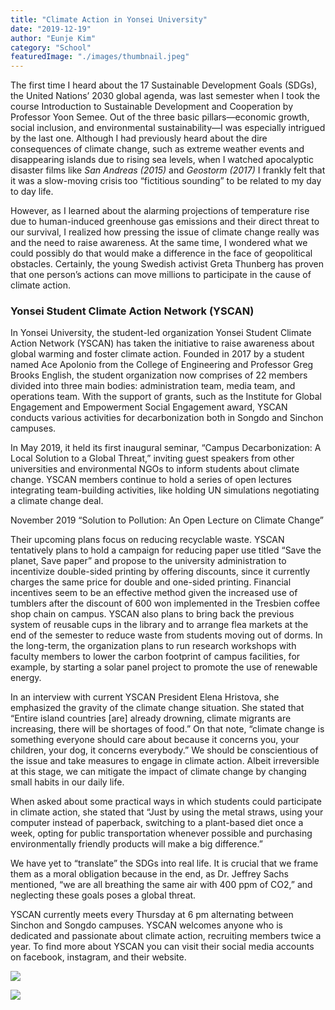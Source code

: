 ```yaml
---
title: "Climate Action in Yonsei University"
date: "2019-12-19"
author: "Eunje Kim"
category: "School"
featuredImage: "./images/thumbnail.jpeg" 
---
```


The first time I heard about the 17 Sustainable Development Goals (SDGs), the United Nations’ 2030 global agenda, was last semester when I took the course Introduction to Sustainable Development and Cooperation by Professor Yoon Semee. Out of the three basic pillars—economic growth, social inclusion, and environmental sustainability—I was especially intrigued by the last one. Although I had previously heard about the dire consequences of climate change, such as extreme weather events and disappearing islands due to rising sea levels, when I watched apocalyptic disaster films like _San Andreas (2015)_ and _Geostorm_ _(2017)_ I frankly felt that it was a slow-moving crisis too “fictitious sounding” to be related to my day to day life. 

However, as I learned about the alarming projections of temperature rise due to human-induced greenhouse gas emissions and their direct threat to our survival, I realized how pressing the issue of climate change really was and the need to raise awareness. At the same time, I wondered what we could possibly do that would make a difference in the face of geopolitical obstacles. Certainly, the young Swedish activist Greta Thunberg has proven that one person’s actions can move millions to participate in the cause of climate action. 

### **Yonsei Student Climate Action Network (YSCAN)**

In Yonsei University, the student-led organization Yonsei Student Climate Action Network (YSCAN) has taken the initiative to raise awareness about global warming and foster climate action. Founded in 2017 by a student named Ace Apolonio from the College of Engineering and Professor Greg Brooks English, the student organization now comprises of 22 members divided into three main bodies: administration team, media team, and operations team. With the support of grants, such as the Institute for Global Engagement and Empowerment Social Engagement award, YSCAN conducts various activities for decarbonization both in Songdo and Sinchon campuses. 

In May 2019, it held its first inaugural seminar, “Campus Decarbonization: A Local Solution to a Global Threat,” inviting guest speakers from other universities and environmental NGOs to inform students about climate change. YSCAN members continue to hold a series of open lectures integrating team-building activities, like holding UN simulations negotiating a climate change deal. 

November 2019 “Solution to Pollution: An Open Lecture on Climate Change”

Their upcoming plans focus on reducing recyclable waste. YSCAN tentatively plans to hold a campaign for reducing paper use titled “Save the planet, Save paper” and propose to the university administration to incentivize double-sided printing by offering discounts, since it currently charges the same price for double and one-sided printing. Financial incentives seem to be an effective method given the increased use of tumblers after the discount of 600 won implemented in the Tresbien coffee shop chain on campus. YSCAN also plans to bring back the previous system of reusable cups in the library and to arrange flea markets at the end of the semester to reduce waste from students moving out of dorms. In the long-term, the organization plans to run research workshops with faculty members to lower the carbon footprint of campus facilities, for example, by starting a solar panel project to promote the use of renewable energy.

In an interview with current YSCAN President Elena Hristova, she emphasized the gravity of the climate change situation. She stated that “Entire island countries \[are\] already drowning, climate migrants are increasing, there will be shortages of food.” On that note, “climate change is something everyone should care about because it concerns you, your children, your dog, it concerns everybody.” We should be conscientious of the issue and take measures to engage in climate action. Albeit irreversible at this stage, we can mitigate the impact of climate change by changing small habits in our daily life. 

When asked about some practical ways in which students could participate in climate action, she stated that “Just by using the metal straws, using your computer instead of paperback, switching to a plant-based diet once a week, opting for public transportation whenever possible and purchasing environmentally friendly products will make a big difference.”

We have yet to “translate” the SDGs into real life. It is crucial that we frame them as a moral obligation because in the end, as Dr. Jeffrey Sachs mentioned, “we are all breathing the same air with 400 ppm of CO2,” and neglecting these goals poses a global threat. 

YSCAN currently meets every Thursday at 6 pm alternating between Sinchon and Songdo campuses. YSCAN welcomes anyone who is dedicated and passionate about climate action, recruiting members twice a year. To find more about YSCAN you can visit their social media accounts on facebook, instagram, and their website.

![](https://lh3.googleusercontent.com/l1uuMk1BR28JDQwb9RSj3RUxrR1IMU-5koMdwCOLY-OCj7Ujdvd0Hk3ZDvLzZ6Ly26tCezF4jHPG9U5arSI4UqOEw_WaPahEJyQTBaWdRlZ3eRcoJbdRT7VXhONB3oiBxflja3l6)

![](https://lh3.googleusercontent.com/-yNRDOus5JgJee-bRmMinI9faaBpDhfg3Du1Hk0b25sLdver8I4Hp3hRbabDMjcZqvS6l8LUS2LUKG4ujROHhlVLbA3MwBIXrC7XFo55nadJNoo9BLqZ8N7kOH_m7_BsHDyzvGAv)
